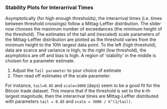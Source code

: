 ### Stability Plots for Interarrival Times

Asymptotically (for high enough thresholds), the interarrival times 
(i.e. times between threshold crossings) follow a Mittag-Leffler
distribution. 
The slider now chooses the maximum number of exceedances 
(the minimum height of the threshold). 
The estimates of the tail and (rescaled) scale parameters of the 
Mittag-Leffler distribution are plotted as the threshold varies from 
the minimum height to the 10th largest data point. 
To the left (high threshold), data are scarce and variance is high; 
to the right (low threshold), the asymptotics are off and bias is high. 
A region of 'stability' in the middle is choisen for a parameter estimate. 

1. Adjust the `Tail parameter` to your choice of estimate
2. Then read off estimates of the scale parameter. 

For instance, `tail=0.85` and `scale=3000` (days) seem to be a good fit 
for the Bitcoin trade dataset. 
This means that if the threshold is set to the k-th largest magnitude, 
then the interarrival times are Mittag-Leffler distributed with parameters
`tail = 0.85` and `scale = 3000 / k^(1/tail)`.
